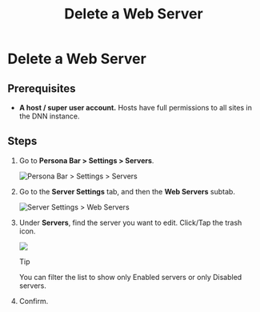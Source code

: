 ﻿---
uid: delete-web-server
topic: delete-web-server
locale: en
title: Delete a Web Server
dnneditions: Evoq Content,Evoq Engage
dnnversion: 09.02.00
parent-topic: about-web-servers
related-topics: enable-or-disable-web-server,change-url-of-web-server,assign-web-server-to-server-group,replace-web-request-adapter
---

# Delete a Web Server

## Prerequisites

*   **A host / super user account.** Hosts have full permissions to all sites in the DNN instance.

## Steps

1.  Go to **Persona Bar \> Settings \> Servers**.
    
    ![Persona Bar > Settings > Servers](/images/scr-pbar-host-Settings-E91.png)
    
2.  Go to the **Server Settings** tab, and then the **Web Servers** subtab.
    
    ![Server Settings > Web Servers](/images/scr-pbtabs-host-Settings-Servers-ServerSettings-WebServers-E90.png)
    
3.  Under **Servers**, find the server you want to edit. Click/Tap the trash icon.
    
      
    
    ![](/images/scr-Servers-ServerSettings-WebServers-DeleteIcon-E90.png)
    
      
    
    >[!Tip]
    > You can filter the list to show only Enabled servers or only Disabled servers.
    
4.  Confirm.
